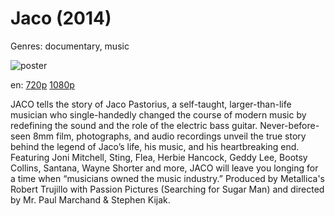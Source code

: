# Jaco (2014)

Genres: documentary, music

![poster](http://image.tmdb.org/t/p/w500/e5s2gH2n1evHzXOW8Z8XZvDo9vo.jpg)

en:
  [720p](magnet:?xt=urn:btih:763B90CCBD923C405ED414DCEE5D709BAE2D7E31&tr=udp://glotorrents.pw:6969/announce&tr=udp://tracker.opentrackr.org:1337/announce&tr=udp://torrent.gresille.org:80/announce&tr=udp://tracker.openbittorrent.com:80&tr=udp://tracker.coppersurfer.tk:6969&tr=udp://tracker.leechers-paradise.org:6969&tr=udp://p4p.arenabg.ch:1337&tr=udp://tracker.internetwarriors.net:1337)
  [1080p](magnet:?xt=urn:btih:8B5709453DB49D3078CD1F923AD292F8BD6C2FB2&tr=udp://glotorrents.pw:6969/announce&tr=udp://tracker.opentrackr.org:1337/announce&tr=udp://torrent.gresille.org:80/announce&tr=udp://tracker.openbittorrent.com:80&tr=udp://tracker.coppersurfer.tk:6969&tr=udp://tracker.leechers-paradise.org:6969&tr=udp://p4p.arenabg.ch:1337&tr=udp://tracker.internetwarriors.net:1337)
  


JACO tells the story of Jaco Pastorius, a self-taught, larger-than-life musician who single-handedly changed the course of modern music by redefining the sound and the role of the electric bass guitar. Never-before-seen 8mm film, photographs, and audio recordings unveil the true story behind the legend of Jaco’s life, his music, and his heartbreaking end.  Featuring Joni Mitchell, Sting, Flea, Herbie Hancock, Geddy Lee, Bootsy Collins, Santana, Wayne Shorter and more, JACO will leave you longing for a time when “musicians owned the music industry.” Produced by Metallica's Robert Trujillo with Passion Pictures (Searching for Sugar Man) and directed by Mr. Paul Marchand &amp; Stephen Kijak.